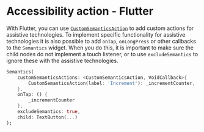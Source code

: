 # Accessibility action - Flutter

With Flutter, you can use [`CustomSemanticsAction`](https://api.flutter.dev/flutter/semantics/CustomSemanticsAction/CustomSemanticsAction.html) to add custom actions for assistive technologies. To implement specific functionality for assistive technologies it is also possible to add `onTap`, `onLongPress` or other callbacks to the `Semantics` widget. When you do this, it is important to make sure the child nodes do not implement a touch listener, or to use `excludeSemantics` to ignore these with the assistive technologies.

```dart
Semantics(
    customSemanticsActions: <CustomSemanticsAction, VoidCallback>{
        CustomSemanticsAction(label: 'Increment'): _incrementCounter,
    },
    onTap: () {
        _incrementCounter
    },
    excludeSemantics: true,
    child: TextButton(...)
);
```
